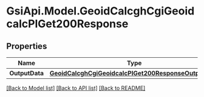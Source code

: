 # GsiApi.Model.GeoidCalcghCgiGeoidcalcPlGet200Response

## Properties

Name | Type | Description | Notes
------------ | ------------- | ------------- | -------------
**OutputData** | [**GeoidCalcghCgiGeoidcalcPlGet200ResponseOutputData**](GeoidCalcghCgiGeoidcalcPlGet200ResponseOutputData.md) |  | [optional] 

[[Back to Model list]](../README.md#documentation-for-models) [[Back to API list]](../README.md#documentation-for-api-endpoints) [[Back to README]](../README.md)

